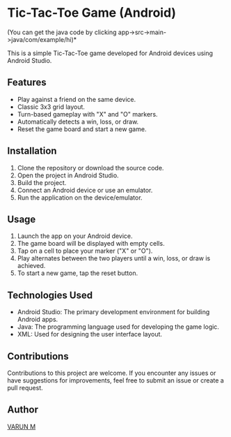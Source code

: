 # Tic-Tac-Toe Game (Android)

(You can get the java code by clicking app->src->main->java/com/example/hi)*

This is a simple Tic-Tac-Toe game developed for Android devices using Android Studio.

## Features

- Play against a friend on the same device.
- Classic 3x3 grid layout.
- Turn-based gameplay with "X" and "O" markers.
- Automatically detects a win, loss, or draw.
- Reset the game board and start a new game.

## Installation

1. Clone the repository or download the source code.
2. Open the project in Android Studio.
3. Build the project.
4. Connect an Android device or use an emulator.
5. Run the application on the device/emulator.

## Usage

1. Launch the app on your Android device.
2. The game board will be displayed with empty cells.
3. Tap on a cell to place your marker ("X" or "O").
4. Play alternates between the two players until a win, loss, or draw is achieved.
5. To start a new game, tap the reset button.

## Technologies Used

- Android Studio: The primary development environment for building Android apps.
- Java: The programming language used for developing the game logic.
- XML: Used for designing the user interface layout.

## Contributions

Contributions to this project are welcome. If you encounter any issues or have suggestions for improvements, feel free to submit an issue or create a pull request.



## Author

[VARUN M](https://github.com/varunmbhat84)

